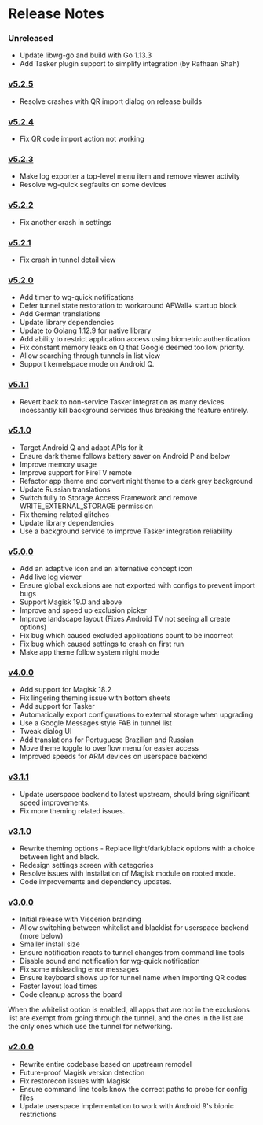 # Release Notes

### Unreleased
- Update libwg-go and build with Go 1.13.3
- Add Tasker plugin support to simplify integration (by Rafhaan Shah)

### [v5.2.5](https://github.com/msfjarvis/viscerion/releases/5.2.5)
- Resolve crashes with QR import dialog on release builds

### [v5.2.4](https://github.com/msfjarvis/viscerion/releases/5.2.4)
- Fix QR code import action not working

### [v5.2.3](https://github.com/msfjarvis/viscerion/releases/5.2.3)
- Make log exporter a top-level menu item and remove viewer activity
- Resolve wg-quick segfaults on some devices

### [v5.2.2](https://github.com/msfjarvis/viscerion/releases/5.2.2)
- Fix another crash in settings

### [v5.2.1](https://github.com/msfjarvis/viscerion/releases/5.2.1)
- Fix crash in tunnel detail view

### [v5.2.0](https://github.com/msfjarvis/viscerion/releases/5.2.0)
- Add timer to wg-quick notifications
- Defer tunnel state restoration to workaround AFWall+ startup block
- Add German translations
- Update library dependencies
- Update to Golang 1.12.9 for native library
- Add ability to restrict application access using biometric authentication
- Fix constant memory leaks on Q that Google deemed too low priority.
- Allow searching through tunnels in list view
- Support kernelspace mode on Android Q.

### [v5.1.1](https://github.com/msfjarvis/viscerion/releases/5.1.1)
- Revert back to non-service Tasker integration as many devices incessantly
  kill background services thus breaking the feature entirely.

### [v5.1.0](https://github.com/msfjarvis/viscerion/releases/5.1.0)
- Target Android Q and adapt APIs for it
- Ensure dark theme follows battery saver on Android P and below
- Improve memory usage
- Improve support for FireTV remote
- Refactor app theme and convert night theme to a dark grey background
- Update Russian translations
- Switch fully to Storage Access Framework and remove WRITE_EXTERNAL_STORAGE permission
- Fix theming related glitches
- Update library dependencies
- Use a background service to improve Tasker integration reliability

### [v5.0.0](https://github.com/msfjarvis/viscerion/releases/5.0.0)
- Add an adaptive icon and an alternative concept icon
- Add live log viewer
- Ensure global exclusions are not exported with configs to prevent import bugs
- Support Magisk 19.0 and above
- Improve and speed up exclusion picker
- Improve landscape layout (Fixes Android TV not seeing all create options)
- Fix bug which caused excluded applications count to be incorrect
- Fix bug which caused settings to crash on first run
- Make app theme follow system night mode

### [v4.0.0](https://github.com/msfjarvis/viscerion/releases/4.0.0)

- Add support for Magisk 18.2
- Fix lingering theming issue with bottom sheets
- Add support for Tasker
- Automatically export configurations to external storage when upgrading
- Use a Google Messages style FAB in tunnel list
- Tweak dialog UI
- Add translations for Portuguese Brazilian and Russian
- Move theme toggle to overflow menu for easier access
- Improved speeds for ARM devices on userspace backend

### [v3.1.1](https://github.com/msfjarvis/viscerion/releases/3.1.1)

- Update userspace backend to latest upstream, should bring significant
  speed improvements.
- Fix more theming related issues.


### [v3.1.0](https://github.com/msfjarvis/viscerion/releases/3.1.0)

- Rewrite theming options - Replace light/dark/black options
  with a choice between light and black.
- Redesign settings screen with categories
- Resolve issues with installation of Magisk module on rooted
  mode.
- Code improvements and dependency updates.


### [v3.0.0](https://github.com/msfjarvis/viscerion/releases/3.0.0)

- Initial release with Viscerion branding
- Allow switching between whitelist and blacklist for userspace backend (more below)
- Smaller install size
- Ensure notification reacts to tunnel changes from command line tools
- Disable sound and notification for wg-quick notification
- Fix some misleading error messages
- Ensure keyboard shows up for tunnel name when importing QR codes
- Faster layout load times
- Code cleanup across the board

When the whitelist option is enabled, all apps that are not in the exclusions
list are exempt from going through the tunnel, and the ones in the list are
the only ones which use the tunnel for networking.


### [v2.0.0](https://github.com/msfjarvis/viscerion/releases/2.0.0)

- Rewrite entire codebase based on upstream remodel
- Future-proof Magisk version detection
- Fix restorecon issues with Magisk
- Ensure command line tools know the correct paths to probe for config files
- Update userspace implementation to work with Android 9's bionic restrictions
